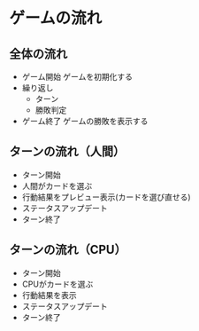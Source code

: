 # ゲームの流れ

## 全体の流れ
* ゲーム開始
  ゲームを初期化する
* 繰り返し
    * ターン
    * 勝敗判定
* ゲーム終了
  ゲームの勝敗を表示する

## ターンの流れ（人間）
* ターン開始
* 人間がカードを選ぶ
* 行動結果をプレビュー表示(カードを選び直せる)
* ステータスアップデート
* ターン終了

## ターンの流れ（CPU）

* ターン開始
* CPUがカードを選ぶ
* 行動結果を表示
* ステータスアップデート
* ターン終了